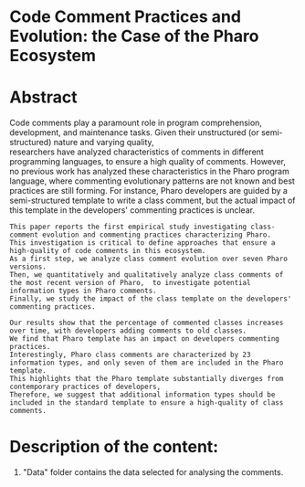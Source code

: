 # Code Comment Practices and Evolution: the Case of the Pharo Ecosystem

# Abstract

Code comments play a paramount role in program comprehension, development, and maintenance tasks.
    Given their unstructured (or semi-structured)  nature and varying quality,  
     researchers have analyzed characteristics of comments in different programming languages, to ensure a high quality of comments.
    However, no previous work has analyzed these characteristics in the Pharo program language,
    where commenting evolutionary patterns are not known and best practices are still forming.
    For instance, Pharo developers are guided by a semi-structured template to write a class comment, but the actual impact of this template in the developers' commenting practices is unclear.
    
    This paper reports the first empirical study investigating class-comment evolution and commenting practices characterizing Pharo.
    This investigation is critical to define approaches that ensure a high-quality of code comments in this ecosystem.
    As a first step, we analyze class comment evolution over seven Pharo versions.
    Then, we quantitatively and qualitatively analyze class comments of the most recent version of Pharo,  to investigate potential information types in Pharo comments.
    Finally, we study the impact of the class template on the developers' commenting practices.     
    
    Our results show that the percentage of commented classes increases over time, with developers adding comments to old classes.
    We find that Pharo template has an impact on developers commenting practices.
    Interestingly, Pharo class comments are characterized by 23 information types, and only seven of them are included in the Pharo template.
    This highlights that the Pharo template substantially diverges from contemporary practices of developers,
    Therefore, we suggest that additional information types should be included in the standard template to ensure a high-quality of class comments.



# Description of the content:
1. "Data" folder contains the data selected for analysing the comments.